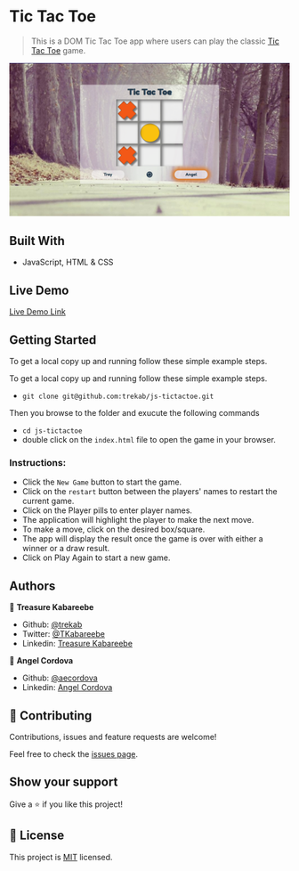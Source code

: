 # Tic Tac Toe

> This is a DOM Tic Tac Toe app where users can play the classic [Tic Tac Toe](https://en.wikipedia.org/wiki/Tic-tac-toe) game.

![screenshot](./tictactoe.png)

## Built With

- JavaScript, HTML & CSS

## Live Demo

[Live Demo Link](https://jstictactoe.netlify.app/)


## Getting Started

To get a local copy up and running follow these simple example steps.

To get a local copy up and running follow these simple example steps.
- `git clone git@github.com:trekab/js-tictactoe.git`

Then you browse to the folder and exucute the following commands
- `cd js-tictactoe`
- double click on the `index.html` file to open the game in your browser.

### Instructions:
- Click the `New Game` button to start the game.
- Click on the `restart` button between the players' names to  restart the current game.
- Click on the Player pills to enter player names.
- The application will highlight the player to make the next move.
- To make a move, click on the desired box/square.
- The app will display the result once the game is over with either a winner or a draw result.
- Click on Play Again to start a new game.

## Authors

👤 **Treasure Kabareebe**

- Github: [@trekab](https://github.com/trekab)
- Twitter: [@TKabareebe](https://twitter.com/TKabareebe)
- Linkedin: [Treasure Kabareebe](https://www.linkedin.com/in/treasure-kabareebe/)

👤 **Angel Cordova** 

- Github: [@aecordova](https://github.com/aecordova) 
- Linkedin: [Angel Cordova](https://www.linkedin.com/in/ae-cordova/)

## 🤝 Contributing

Contributions, issues and feature requests are welcome!

Feel free to check the [issues page](issues/).

## Show your support

Give a ⭐️ if you like this project!

## 📝 License

This project is [MIT](lic.url) licensed.
